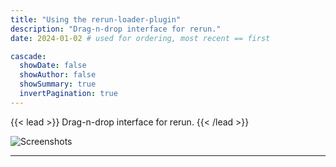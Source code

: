 ```yaml
---
title: "Using the rerun-loader-plugin"
description: "Drag-n-drop interface for rerun."
date: 2024-01-02 # used for ordering, most recent == first

cascade:
  showDate: false
  showAuthor: false
  showSummary: true
  invertPagination: true  
---
```


{{< lead >}}
Drag-n-drop interface for rerun.
{{< /lead >}}

![Screenshots](screenshot.png)


---